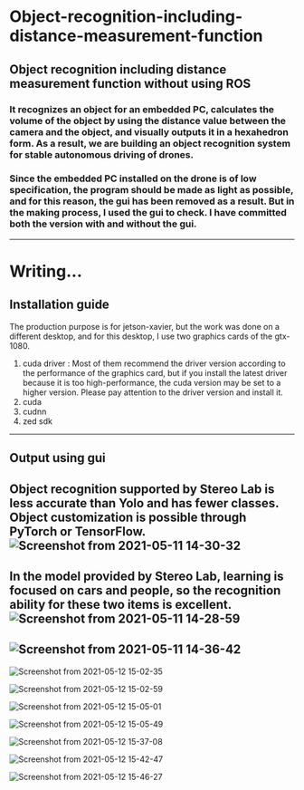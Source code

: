 # Object-recognition-including-distance-measurement-function
Object recognition including distance measurement function without using ROS
---------------------
### It recognizes an object for an embedded PC, calculates the volume of the object by using the distance value between the camera and the object, and visually outputs it in a hexahedron form. As a result, we are building an object recognition system for stable autonomous driving of drones.

### Since the embedded PC installed on the drone is of low specification, the program should be made as light as possible, and for this reason, the gui has been removed as a result. But in the making process, I used the gui to check. I have committed both the version with and without the gui.
----------------------------
# Writing...
## Installation guide

<Installation item>
The production purpose is for jetson-xavier, but the work was done on a different desktop, and for this desktop, I use two graphics cards of the gtx-1080.
  
  1. cuda driver : Most of them recommend the driver version according to the performance of the graphics card, but if you install the latest driver because it is too high-performance, the cuda version may be set to a higher version. Please pay attention to the driver version and install it.
  2. cuda
  3. cudnn
  4. zed sdk

---------------------------

## Output using gui
Object recognition supported by Stereo Lab is less accurate than Yolo and has fewer classes.
Object customization is possible through PyTorch or TensorFlow.
![Screenshot from 2021-05-11 14-30-32](https://user-images.githubusercontent.com/52061393/117764645-cfa4ed00-b267-11eb-88bd-aeb9d5c91fdf.png)
-----------------------
In the model provided by Stereo Lab, learning is focused on cars and people, so the recognition ability for these two items is excellent.
![Screenshot from 2021-05-11 14-28-59](https://user-images.githubusercontent.com/52061393/117764720-ea776180-b267-11eb-9945-962ebaded6ad.png)
------------------------
![Screenshot from 2021-05-11 14-36-42](https://user-images.githubusercontent.com/52061393/117764664-d6cbfb00-b267-11eb-84be-97bb153563a1.png)
-------------------
![Screenshot from 2021-05-12 15-02-35](https://user-images.githubusercontent.com/52061393/117932387-4101a000-b33b-11eb-9a42-d1fe8125333e.png)

![Screenshot from 2021-05-12 15-02-59](https://user-images.githubusercontent.com/52061393/117932428-51197f80-b33b-11eb-9c80-8a97c826a031.png)

![Screenshot from 2021-05-12 15-05-01](https://user-images.githubusercontent.com/52061393/117932446-57a7f700-b33b-11eb-92f2-fee4f912187c.png)


![Screenshot from 2021-05-12 15-05-49](https://user-images.githubusercontent.com/52061393/117932450-5a0a5100-b33b-11eb-9259-2ab8b275ca52.png)

![Screenshot from 2021-05-12 15-37-08](https://user-images.githubusercontent.com/52061393/117932470-5e366e80-b33b-11eb-84bc-88855bb2e9f3.png)

![Screenshot from 2021-05-12 15-42-47](https://user-images.githubusercontent.com/52061393/117932490-64c4e600-b33b-11eb-825d-a06737e949fe.png)

![Screenshot from 2021-05-12 15-46-27](https://user-images.githubusercontent.com/52061393/117932525-6bebf400-b33b-11eb-8c88-b0520a53408f.png)

